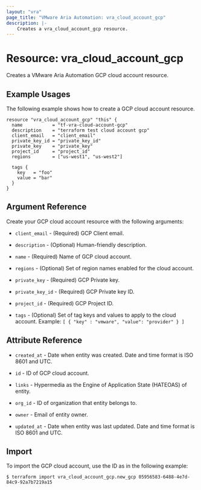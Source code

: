 ```yaml
---
layout: "vra"
page_title: "VMware Aria Automation: vra_cloud_account_gcp"
description: |-
    Creates a vra_cloud_account_gcp resource.
---
```


# Resource: vra_cloud_account_gcp

Creates a VMware Aria Automation GCP cloud account resource.

## Example Usages

The following example shows how to create a GCP cloud account resource.

```hcl
resource "vra_cloud_account_gcp" "this" {
  name           = "tf-vra-cloud-account-gcp"
  description    = "terraform test cloud account gcp"
  client_email   = "client_email"
  private_key_id = "private_key_id"
  private_key    = "private_key"
  project_id     = "project_id"
  regions        = ["us-west1", "us-west2"]

  tags {
    key   = "foo"
    value = "bar"
  }
}
```

## Argument Reference

Create your GCP cloud account resource with the following arguments:

* `client_email` - (Required) GCP Client email.

* `description` - (Optional) Human-friendly description.

* `name` - (Required) Name of GCP cloud account.

* `regions` - (Optional) Set of region names enabled for the cloud account.

* `private_key` - (Required) GCP Private key.

* `private_key_id` - (Required) GCP Private key ID.

* `project_id` - (Required) GCP Project ID.

* `tags` - (Optional) Set of tag keys and values to apply to the cloud account. Example: `[ { "key" : "vmware", "value": "provider" } ]`

## Attribute Reference

* `created_at` - Date when entity was created. Date and time format is ISO 8601 and UTC.

* `id` - ID of GCP cloud account.

* `links` - Hypermedia as the Engine of Application State (HATEOAS) of entity.

* `org_id` - ID of organization that entity belongs to.

* `owner` - Email of entity owner.

* `updated_at` - Date when entity was last updated. Date and time format is ISO 8601 and UTC.

## Import

To import the GCP cloud account, use the ID as in the following example:

`$ terraform import vra_cloud_account_gcp.new_gcp 05956583-6488-4e7d-84c9-92a7b7219a15`
